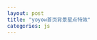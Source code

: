 ```yaml
---
layout: post
title: "yoyow首页背景星点特效"
categories: js
---
```

<canvas id="canvas" class="" style="background-color:black" width="100%" height="100%">
<script src="{{ "_posts/js/yoyow首页背景星点特效/sprite_animate.js" | relative_url }}"></script>